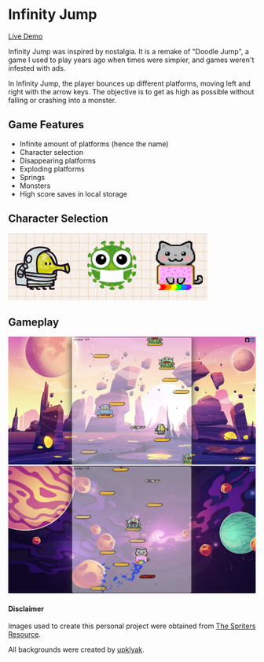 # Infinity Jump

[Live Demo](https://ariannavalle.github.io/infinity-jump/)

Infinity Jump was inspired by nostalgia. It is a remake of "Doodle Jump", a game I used to play years ago when times were simpler, and games weren't infested with ads.

In Infinity Jump, the player bounces up different platforms, moving left and right with the arrow keys.
The objective is to get as high as possible without falling or crashing into a monster. 

## Game Features
* Infinite amount of platforms (hence the name)
* Character selection
* Disappearing platforms
* Exploding platforms
* Springs
* Monsters
* High score saves in local storage 

## Character Selection
![Image of characters](https://github.com/ariannavalle/Infinity-Jump/blob/master/images/character-selection.png)

## Gameplay
![Gameplay img](https://github.com/ariannavalle/Infinity-Jump/blob/master/images/gameplay-00.png)
![Gameplay img](https://github.com/ariannavalle/Infinity-Jump/blob/master/images/gameplay-01.png)

#### Disclaimer
Images used to create this personal project were obtained from [The Spriters Resource](https://www.spriters-resource.com/). 

All backgrounds were created by [upklyak](https://www.freepik.com/upklyak). 
